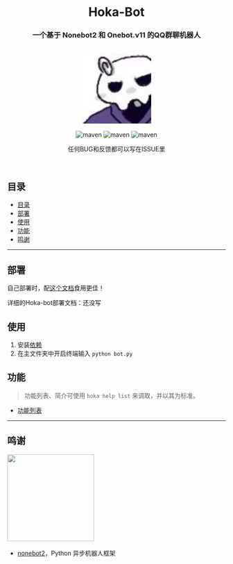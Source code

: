 <div align="center">
    <h1>Hoka-Bot</h1>
</div>

<div align="center">
    <h3>一个基于 Nonebot2 和 Onebot.v11 的QQ群聊机器人</h3>
    <br>
    <img width="160" src="docs/HOKA现头像.jpg" alt="logo">
    </br>

![maven](https://img.shields.io/badge/python-3.9%2B-blue)
![maven](https://img.shields.io/badge/nonebot-2.0.0-red)
![maven](https://img.shields.io/badge/onebot-v11-black)

<p>任何BUG和反馈都可以写在ISSUE里</p>
<br>
</div>


## 目录
- [目录](#目录)
- [部署](#部署)
- [使用](#使用)
- [功能](#功能)
- [鸣谢](#鸣谢)

---

## 部署

自己部署时，配[这个文档](https://v2.nonebot.dev/)食用更佳！

详细的Hoka-bot部署文档：还没写

## 使用

1. 安装[依赖](requirements.txt)
2. 在主文件夹中开启终端输入 `python bot.py`

## 功能

> 功能列表、简介可使用 `hoka help list` 来调取，并以其为标准。

- [功能列表](docs/functions.md)

---

## 鸣谢

<img style="height: 200px;width: 200px;" src="https://camo.githubusercontent.com/0ef71e86056da694c540790aa4a4e314396884d6c4fdb95362a7538b27a1b034/68747470733a2f2f76322e6e6f6e65626f742e6465762f6c6f676f2e706e67">

- [nonebot2](https://github.com/nonebot/nonebot2)，Python 异步机器人框架